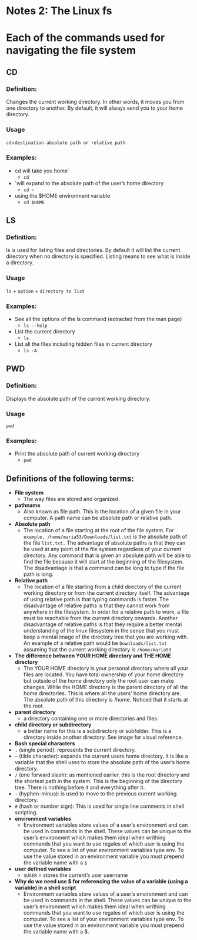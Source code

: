 # Notes 2: The Linux fs

# Each of the commands used for navigating the file system

## CD
### Definition:
Changes the current working directory. In other words, it moves you from one directory to another. By default, it will always send you to your home directory.
### Usage
`cd`+`destination absolute path or relative path`
### Examples:
* cd will take you home`
  * `cd`
*  `will expand to the absolute path of the user’s home directory
   * `cd ~`
* using the $HOME environment variable
  * `cd $HOME`

## LS
### Definition:
ls is used for listing files and directories. By default it will list the current directory when no directory is specified. Listing means to see what is inside a directory.
### Usage
`ls` + `option` + `directory to list`
### Examples:
* See all the options of the ls command (extracted from the man page)
  * `ls --help`
* List the current directory
  * `ls`
* List all the files including hidden files in current directory
  * `ls -A`
  
## PWD
### Definition:
Displays the absolute path of the current working directory.
### Usage
`pwd`
### Examples:
* Print the absolute path of current working directory
  * `pwd`

## Definitions of the following terms:

* **File system**
  * The way files are stored and organized. 
* **pathname**
  * Also known as file path. This is the location of a given file in your computer. A path name can be absolute path or relative path.
* **Absolute path**
  * The location of a file starting at the root of the file system. For `example, /home/maria53/Downloads/list.txt` is the absolute path of the file `list.txt.` The advantage of absolute paths is that they can be used at any point of the file system regardless of your current directory. Any command that is given an absolute path will be able to find the file because it will start at the beginning of the filesystem. The disadvantage is that a command can be long to type if the file path is long.
* **Relative path**
  * The location of a file starting from a child directory of the current working directory or from the current directory itself. The advantage of using relative path is that typing commands is faster. The disadvantage of relative paths is that they cannot work from anywhere in the filesystem. In order for a relative path to work, a file must be reachable from the current directory onwards. Another disadvantage of relative paths is that they require a better mental understanding of the linux filesystem in the sense that you must keep a mental image of the directory tree that you are working with. An example of a relative path would be `Downloads/list.txt` assuming that the current working directory is `/home/maria53`
* **The difference between YOUR HOME directory and THE HOME directory**
  * The YOUR HOME directory is your personal directory where all your files are located. You have total ownership of your home directory but outside of the home directory only the root user can make changes. While the HOME directory is the parent directory of all the home directories. This is where all the users’ home directory are. The absolute path of this directory is /home. Noticed that it starts at the root.
* **parent directory**
  * a directory containing one or more directories and files.
* **child directory or subdirectory**
  *  a better name for this is a subdirectory or subfolder. This is a directory inside another directory. See image for visual reference.
* **Bash special characters**
*  `.` (single period): represents the current directory.
* `~` (tilde character): expands the current users home directory. It is like a variable that the shell uses to store the absolute path of the user’s home directory.
* `/` (one forward slash): as mentioned earlier, this is the root directory and the shortest path in the system. This is the beginning of the directory tree. There is nothing before it and everything after it.
* `-` (hyphen-minus): is used to move to the previous current working directory.
* `#` (hash or number sign): This is used for single line comments in shell scripting.
* **environment variables**
  * Environment variables store values of a user’s environment and can be used in commands in the shell. These values can be unique to the user’s environment which makes them ideal when writhing commands that you want to use regales of which user is using the computer. To see a list of your environment variables type env. To use the value stored in an environment variable you must prepend the variable name with a `$`
* **user defined variables**
  * `$USER` = stores the current’s user username
* **Why do we need use $ for referencing the value of a variable (using a variable) in a shell script**
  * Environment variables store values of a user’s environment and can be used in commands in the shell. These values can be unique to the user’s environment which makes them ideal when writhing commands that you want to use regales of which user is using the computer. To see a list of your environment variables type env. To use the value stored in an environment variable you must prepend the variable name with a $.
